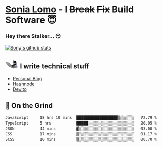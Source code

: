 # [Sonia Lomo](https://sonylomo.github.io/) - I ~~Break~~ ~~Fix~~ Build Software 😇
### Hey there Stalker... 😏 

<a href="https://github.com/sonylomo/github-readme-stats">
  <img align="center" src="https://media.giphy.com/media/lU05nFSW6Y2A/giphy.gif" alt="Sony's github stats" />
</a>

## <img src="assets/devcat.gif" width="40"> I write technical stuff
- [Personal Blog](https://www.sonylomo.dev/blog)
- [Hashnode](https://sonylomo.hashnode.dev/)
- [Dev.to](https://dev.to/sonylomo)

## 🤡 On the Grind
<!--START_SECTION:waka-->

```txt
JavaScript     18 hrs 10 mins  ██████████████████▒░░░░░░   72.79 %
TypeScript     5 hrs           █████░░░░░░░░░░░░░░░░░░░░   20.05 %
JSON           44 mins         ▓░░░░░░░░░░░░░░░░░░░░░░░░   03.00 %
CSS            17 mins         ▒░░░░░░░░░░░░░░░░░░░░░░░░   01.17 %
SCSS           10 mins         ▒░░░░░░░░░░░░░░░░░░░░░░░░   00.70 %
```

<!--END_SECTION:waka-->
